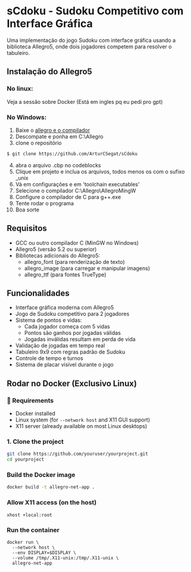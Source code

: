 # sCdoku - Sudoku Competitivo com Interface Gráfica

Uma implementação do jogo Sudoku com interface gráfica usando a biblioteca Allegro5, onde dois jogadores competem para resolver o tabuleiro.

## Instalação do Allegro5

### No linux:
Veja a sessão sobre Docker (Está em ingles pq eu pedi pro gpt)

### No Windows:
1. Baixe o [allegro e o compilador](http://www.dropbox.com/s/jaswa5mw3nb3ogn/Allegro.zip?dl=1)
2. Descompate e ponha em C:\Allegro
3. clone o repositório
```bash
$ git clone https://github.com/ArturCSegat/sCdoku
```
4. abra o arquivo .cbp no codeblocks
5. Clique em projeto e inclua os arquivos, todos menos os com o sufixo _unix
6. Vá em configurações e em 'toolchain executables'
7. Selecione o compilador C:\Allegro\AllegroMingW
8. Configure o compilador de C para g++.exe
9. Tente rodar o programa
10. Boa sorte 

## Requisitos
- GCC ou outro compilador C (MinGW no Windows)
- Allegro5 (versão 5.2 ou superior)
- Bibliotecas adicionais do Allegro5:
  - allegro_font (para renderização de texto)
  - allegro_image (para carregar e manipular imagens)
  - allegro_ttf (para fontes TrueType)

## Funcionalidades
- Interface gráfica moderna com Allegro5
- Jogo de Sudoku competitivo para 2 jogadores
- Sistema de pontos e vidas:
  - Cada jogador começa com 5 vidas
  - Pontos são ganhos por jogadas válidas
  - Jogadas inválidas resultam em perda de vida
- Validação de jogadas em tempo real
- Tabuleiro 9x9 com regras padrão de Sudoku
- Controle de tempo e turnos
- Sistema de placar visível durante o jogo


## Rodar no Docker (Exclusivo Linux)

### 🐳 Requirements

- Docker installed
- Linux system (for `--network host` and X11 GUI support)
- X11 server (already available on most Linux desktops)

### 1. Clone the project

```bash
git clone https://github.com/youruser/yourproject.git
cd yourproject
```

### Build the Docker image

```bash
docker build -t allegro-net-app .
```

### Allow X11 access (on the host)

```
xhost +local:root
```

### Run the container

```
docker run \
  --network host \
  --env DISPLAY=$DISPLAY \
  --volume /tmp/.X11-unix:/tmp/.X11-unix \
  allegro-net-app
```

